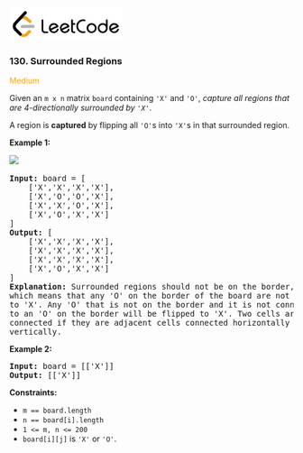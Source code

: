 <a href="https://leetcode.com/problems/surrounded-regions/">
    <img src="/leetcode-logo.png" style="width:200px" alt="LeetCode"/>
</a>

### 130. Surrounded Regions

<span style="color:orange">Medium</span>

Given an `m x n` matrix `board` containing `'X'` and `'O'`, _capture all regions
that are 4-directionally surrounded by `'X'`_.

A region is __captured__ by flipping all `'O'`s into `'X'`s in that surrounded
region.

__Example 1:__

![](https://assets.leetcode.com/uploads/2021/02/19/xogrid.jpg)
<pre>
<b>Input:</b> board = [
    ['X','X','X','X'],
    ['X','O','O','X'],
    ['X','X','O','X'],
    ['X','O','X','X']
]
<b>Output:</b> [
    ['X','X','X','X'],
    ['X','X','X','X'],
    ['X','X','X','X'],
    ['X','O','X','X']
]
<b>Explanation:</b> Surrounded regions should not be on the border, 
which means that any 'O' on the border of the board are not flipped 
to 'X'. Any 'O' that is not on the border and it is not connected 
to an 'O' on the border will be flipped to 'X'. Two cells are 
connected if they are adjacent cells connected horizontally or 
vertically.
</pre>

__Example 2:__
<pre>
<b>Input:</b> board = [['X']]
<b>Output:</b> [['X']]
</pre>

__Constraints:__

* `m == board.length`
* `n == board[i].length`
* `1 <= m, n <= 200`
* `board[i][j]` is `'X'` or `'O'`.
